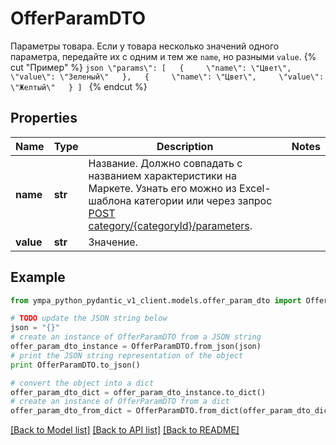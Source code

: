 # OfferParamDTO

Параметры товара.  Если у товара несколько значений одного параметра, передайте их с одним и тем же `name`, но разными `value`.  {% cut \"Пример\" %}  ```json \"params\": [   {     \"name\": \"Цвет\",     \"value\": \"Зеленый\"   },   {     \"name\": \"Цвет\",     \"value\": \"Желтый\"   } ] ```  {% endcut %} 

## Properties
Name | Type | Description | Notes
------------ | ------------- | ------------- | -------------
**name** | **str** | Название.  Должно совпадать с названием характеристики на Маркете. Узнать его можно из Excel-шаблона категории или через запрос [POST category/{categoryId}/parameters](../../reference/content/getCategoryContentParameters.md).  | 
**value** | **str** | Значение.  | 

## Example

```python
from ympa_python_pydantic_v1_client.models.offer_param_dto import OfferParamDTO

# TODO update the JSON string below
json = "{}"
# create an instance of OfferParamDTO from a JSON string
offer_param_dto_instance = OfferParamDTO.from_json(json)
# print the JSON string representation of the object
print OfferParamDTO.to_json()

# convert the object into a dict
offer_param_dto_dict = offer_param_dto_instance.to_dict()
# create an instance of OfferParamDTO from a dict
offer_param_dto_from_dict = OfferParamDTO.from_dict(offer_param_dto_dict)
```
[[Back to Model list]](../README.md#documentation-for-models) [[Back to API list]](../README.md#documentation-for-api-endpoints) [[Back to README]](../README.md)


